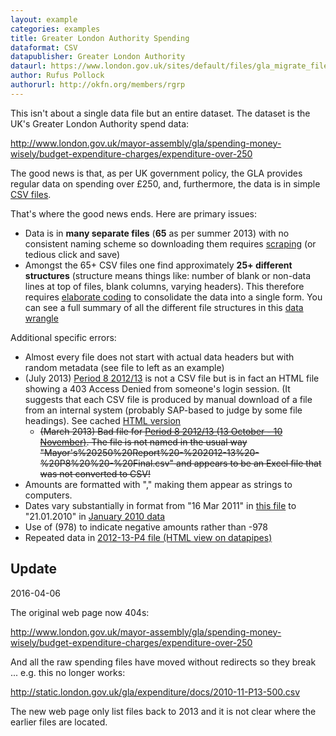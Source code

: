 ```yaml
---
layout: example
categories: examples
title: Greater London Authority Spending
dataformat: CSV
datapublisher: Greater London Authority
dataurl: https://www.london.gov.uk/sites/default/files/gla_migrate_files_destination/Mayor%27s%20250%20Report%20-%202013-14%20-%20P1%20%20-%20Combined.csv
author: Rufus Pollock
authorurl: http://okfn.org/members/rgrp
---
```


This isn't about a single data file but an entire dataset. The dataset is the UK's Greater London Authority spend data:

<http://www.london.gov.uk/mayor-assembly/gla/spending-money-wisely/budget-expenditure-charges/expenditure-over-250>

The good news is that, as per UK government policy, the GLA provides regular data on spending over £250, and, furthermore, the data is in simple [CSV files][csv].

[csv]: http://data.okfn.org/standards/csv

That's where the good news ends. Here are primary issues:

* Data is in **many separate files** (**65** as per summer 2013) with no consistent naming scheme so downloading them requires [scraping][] (or tedious click and save)
* Amongst the 65+ CSV files one find approximately **25+ different structures** (structure means things like: number of blank or non-data lines at top of files, blank columns, varying headers). This therefore requires [elaborate coding][process] to consolidate the data into a single form. You can see a full summary of all the different file structures in this [data wrangle][headings]

[scraping]: https://github.com/rgrp/dataset-gla/blob/master/scripts/scrape.js
[process]: https://github.com/rgrp/dataset-gla/blob/master/scripts/process.js#L22
[headings]: http://explorer.okfnlabs.org/#rgrp/63e14589091a917d175a/view/grid

Additional specific errors:

* Almost every file does not start with actual data headers but with random metadata (see file to left as an example)
* (July 2013) [Period 8 2012/13](http://static.london.gov.uk/gla/expenditure/docs/2012-13-P8-250.csv) is not a CSV file but is in fact an HTML file showing a 403 Access Denied from someone's login session. (It suggests that each CSV file is produced by manual download of a file from an internal system (probably SAP-based to judge by some file headings). See cached [HTML version](bad-month-401.html)
  * <del>(March 2013) Bad file for [Period 8 2012/13 (13 October - 10 November)](http://www.london.gov.uk/sites/default/files/Mayor's%20250%20Report%20-%202012-13%20-%20P8%20%20-%20Final.csv).  The file is not named in the usual way "Mayor's%20250%20Report%20-%202012-13%20-%20P8%20%20-%20Final.csv" and appears to be an Excel file that was not converted to CSV!</del>
* Amounts are formatted with "," making them appear as strings to computers.
* Dates vary substantially in format from "16 Mar 2011" in [this file](http://static.london.gov.uk/gla/expenditure/docs/2010-11-P13-500.csv) to "21.01.2010" in [January 2010 data](http://legacy.london.gov.uk/gla/expenditure/docs/january_2010.csv)
* Use of (978) to indicate negative amounts rather than -978
* Repeated data in [2012-13-P4 file (HTML view on datapipes)](http://datapipes.okfnlabs.org/csv/html/?url=http://static.london.gov.uk/gla/expenditure/docs/2012-13-P4-250.csv#L870)

## Update

2016-04-06

The original web page now 404s:

<http://www.london.gov.uk/mayor-assembly/gla/spending-money-wisely/budget-expenditure-charges/expenditure-over-250>

And all the raw spending files have moved without redirects so they break ... e.g. this no longer works:

<http://static.london.gov.uk/gla/expenditure/docs/2010-11-P13-500.csv>

The new web page only list files back to 2013 and it is not clear where the earlier files are located.

